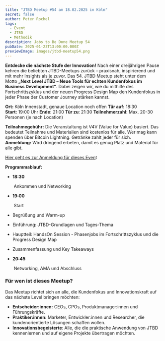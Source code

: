 ```yaml
---
title: "JTBD Meetup #54 am 18.02.2025 in Köln"
secret: false
author: Peter Rochel
tags:
  - Event
  - JTBD
  - Methodik
description: Jobs to Be Done Meetup 54
pubDate: 2025-01-23T13:00:00.000Z
previewImage: images/jtbd-meetup54.png
---
```

**Entdecke die nächste Stufe der Innovation!**
Nach einer dreijährigen Pause kehren die beliebten JTBD-Meetups zurück – praxisnah, inspirierend und mit mehr Insights als je zuvor. Das 54. JTBD Meetup steht unter dem Motto **„Next Level JTBD – Neue Tools für echten Kundenfokus im Business Development“**. Dabei zeigen wir, wie du mithilfe des Fortschrittszyklus und der neuen Progress Design Map den Kundenfokus in jeder Phase der Customer Journey stärken kannst.

**Ort:** Köln Innenstadt, genaue Location noch offen
**Tür auf:** 18:30
**Start:** 19:00 Uhr
**Ende:** 21:00
**Tür zu**: 21:30
**Teilnehmerzahl:** Max. 20-30 Personen (je nach Location)

**Teilnahmegebühr:** Die Veranstaltung ist V4V (Value for Value) basiert. Das bedeutet Teilnahme und Materialien sind kostenlos für alle. Wer mag kann spenden über Bitcoin Lightning. Getränke zahlt jeder für sich.
**Anmeldung:** Wird dringend erbeten, damit es genug Platz und Material für alle gibt.

[Hier geht es zur Anmeldung für dieses Even](https://www.meetup.com/jobstobedone/events/305772110/?utm_medium=referral&utm_campaign=share-btn_savedevents_share_modal&utm_source=link)t

**Programmablauf:**

* **18:30**

   Ankommen und Networking
* **19:00**

   Start
* Begrüßung und Warm-up
* Einführung: JTBD-Grundlagen und Tages-Thema
* Hauptteil: HandsOn Session - Phasenjobs im Fortschrittszyklus und die Progress Design Map
* Zusammenfassung und Key Takeaways
* **20:45**

   Networking, AMA und Abschluss

### Für wen ist dieses Meetup?

Das Meetup richtet sich an alle, die Kundenfokus und Innovationskraft auf das nächste Level bringen möchten:

* **Entscheider:innen:** CEOs, CPOs, Produktmanager:innen und Führungskräfte.
* **Praktiker:innen:** Marketer, Entwickler:innen und Researcher, die kundenorientierte Lösungen schaffen wollen.
* **Innovationsbegeisterte**: Alle, die die praktische Anwendung von JTBD kennenlernen und auf eigene Projekte übertragen möchten.
